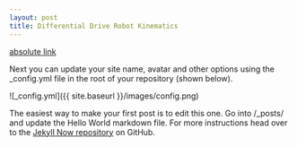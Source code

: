 ```yaml
---
layout: post
title: Differential Drive Robot Kinematics
---
```


[absolute link](https://github.com/SamShue/Differential-Drive-Robot-Motion/blob/development/README.md)

Next you can update your site name, avatar and other options using the _config.yml file in the root of your repository (shown below).

![_config.yml]({{ site.baseurl }}/images/config.png)

The easiest way to make your first post is to edit this one. Go into /_posts/ and update the Hello World markdown file. For more instructions head over to the [Jekyll Now repository](https://github.com/barryclark/jekyll-now) on GitHub.